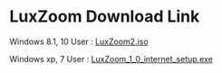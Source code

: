 # LuxZoom Download Link



Windows 8.1, 10 User : [LuxZoom2.iso](https://drive.google.com/open?id=1Gfs_Wm_2LhdjWknQ7cs0Itzkwp-7tTku)

Windows xp, 7 User : [LuxZoom_1_0_internet_setup.exe](https://drive.google.com/open?id=1wXdOzWCwfN48OzZljLLAoFTeAMcU57Oi)
